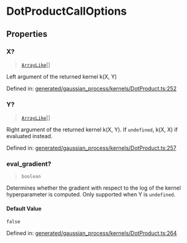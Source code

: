 # DotProductCallOptions

## Properties

### X?

> [`ArrayLike`](../types/ArrayLike.md)[]

Left argument of the returned kernel k(X, Y)

Defined in:  [generated/gaussian\_process/kernels/DotProduct.ts:252](https://github.com/transitive-bullshit/scikit-learn-ts/blob/92ab806/packages/sklearn/src/generated/gaussian_process/kernels/DotProduct.ts#L252)

### Y?

> [`ArrayLike`](../types/ArrayLike.md)[]

Right argument of the returned kernel k(X, Y). If `undefined`, k(X, X) if evaluated instead.

Defined in:  [generated/gaussian\_process/kernels/DotProduct.ts:257](https://github.com/transitive-bullshit/scikit-learn-ts/blob/92ab806/packages/sklearn/src/generated/gaussian_process/kernels/DotProduct.ts#L257)

### eval\_gradient?

> `boolean`

Determines whether the gradient with respect to the log of the kernel hyperparameter is computed. Only supported when Y is `undefined`.

#### Default Value

`false`

Defined in:  [generated/gaussian\_process/kernels/DotProduct.ts:264](https://github.com/transitive-bullshit/scikit-learn-ts/blob/92ab806/packages/sklearn/src/generated/gaussian_process/kernels/DotProduct.ts#L264)
